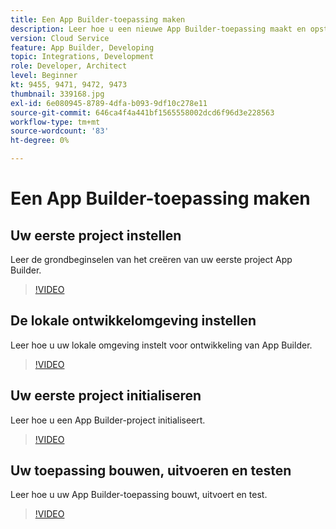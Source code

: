 ```yaml
---
title: Een App Builder-toepassing maken
description: Leer hoe u een nieuwe App Builder-toepassing maakt en opstart.
version: Cloud Service
feature: App Builder, Developing
topic: Integrations, Development
role: Developer, Architect
level: Beginner
kt: 9455, 9471, 9472, 9473
thumbnail: 339168.jpg
exl-id: 6e080945-8789-4dfa-b093-9df10c278e11
source-git-commit: 646ca4f4a441bf1565558002dcd6f96d3e228563
workflow-type: tm+mt
source-wordcount: '83'
ht-degree: 0%

---
```


# Een App Builder-toepassing maken

## Uw eerste project instellen

Leer de grondbeginselen van het creëren van uw eerste project App Builder.

>[!VIDEO](https://video.tv.adobe.com/v/339168/?quality=12&learn=on)

## De lokale ontwikkelomgeving instellen

Leer hoe u uw lokale omgeving instelt voor ontwikkeling van App Builder.

>[!VIDEO](https://video.tv.adobe.com/v/339169/?quality=12&learn=on)

## Uw eerste project initialiseren

Leer hoe u een App Builder-project initialiseert.

>[!VIDEO](https://video.tv.adobe.com/v/339170/?quality=12&learn=on)

## Uw toepassing bouwen, uitvoeren en testen

Leer hoe u uw App Builder-toepassing bouwt, uitvoert en test.

>[!VIDEO](https://video.tv.adobe.com/v/339171/?quality=12&learn=on)
